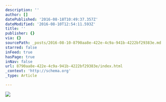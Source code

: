 ```yaml
---
description: ''
author: []
datePublished: '2016-08-18T10:49:37.357Z'
dateModified: '2016-08-10T12:54:11.593Z'
title: ''
publisher: {}
via: {}
sourcePath: _posts/2016-08-10-8790aa8e-422e-4c9a-941b-4222bf29383e.md
starred: false
inFeed: true
hasPage: true
inNav: false
url: 8790aa8e-422e-4c9a-941b-4222bf29383e/index.html
_context: 'http://schema.org'
_type: Article

---
```

![](https://the-grid-user-content.s3-us-west-2.amazonaws.com/fd544b17-6e5c-411d-992f-c7a5eb5001bf.jpg)